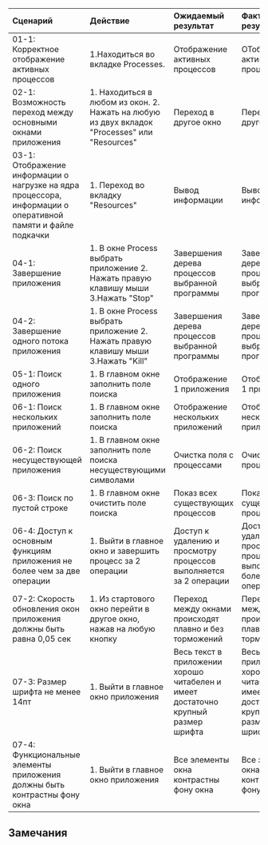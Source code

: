 |Cценарий|Действие|Ожидаемый результат|Фактический результат| Оценка|
|:---|:---|:---|:---|:---|
|01-1: Корректное отображение активных процессов | 1.Находиться во вкладке Processes.| Отображение активных процессов | ОТображение активных процессов | |
|02-1: Возможность переход между основными окнами приложения | 1. Находиться в любом из окон. 2. Нажать на любую из двух вкладок "Processes" или "Resources" | Переход в другое окно |Переход в другое окно||
|03-1: Отображение информации о нагрузке на ядра процессора, информации о оперативной памяти и файле подкачки | 1. Переход во вкладку "Resources"|Вывод информации|Вывод информации||
|04-1: Завершение приложения | 1. В окне Process выбрать приложение 2. Нажать правую клавишу мыши 3.Нажать "Stop"| Завершения дерева процессов выбранной программы |Завершения дерева процессов выбранной программы||
|04-2: Завершение одного потока приложения | 1. В окне Process выбрать приложение 2. Нажать правую клавишу мыши 3.Нажать "Kill"| Завершения дерева процессов выбранной программы |Завершения дерева процессов выбранной программы||
|05-1: Поиск одного приложения | 1. В главном окне заполнить поле поиска | Отображение 1 приложения |Отображение 1 приложения||
|06-1: Поиск нескольких приложений | 1. В главном окне заполнить поле поиска| Отображение нескольких приложений |Отображение нескольких приложений |
|06-2: Поиск несуществующей приложения | 1. В главном окне заполнить поле поиска несуществующими символами| Очистка поля с процессами |Очистка поля с процессами| |
|06-3: Поиск по пустой строке | 1. В главном окне очистить поле поиска| Показ всех существующих процессов |Показ всех существующих процессов| |
|06-4: Доступ к основным функциям приложения не более чем за две операции | 1. Выйти в главное окно и завершить процесс за 2 операции | Доступ к удалению и просмотру процессов выполняется за 2 операции |Доступ к удалению и просмотру процессов выполняется более чем за 2 операции||
|07-2: Скорость обновления окон приложения должны быть равна 0,05 сек | 1. Из стартового окно перейти в другое окно, нажав на любую кнопку | Переход между окнами происходят плавно и без торможений |Переход между окнами происходят плавно и без торможений| |
|07-3: Размер шрифта не менее 14пт | 1. Выйти в главное окно приложения | Весь текст в приложении хорошо читабелен и имеет достаточно крупный размер шрифта |Весь текст в приложении хорошо читабелен и имеет достаточно крупный размер шрифта| |
|07-4: Функциональные элементы приложения должны быть контрастны фону окна | 1. Выйти в главное окно приложения | Все элементы окна контрастны фону окна |Все элементы окна контрастны фону окна| |

## Замечания
